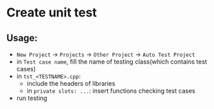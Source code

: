 # Create unit test

## Usage:
 - `New Project` -> `Projects` -> `Other Project` -> `Auto Test Project`
 - in `Test case name`, fill the name of testing class(which contains test cases)
 - in `tst_<TESTNAME>.cpp`:
    - include the headers of libraries
    - in `private slots: ...`: insert functions checking test cases
 - run testing